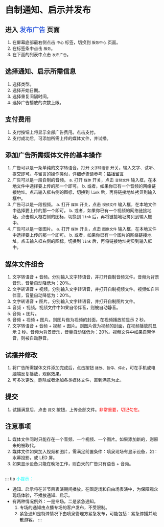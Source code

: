 # 自制通知、启示并发布

## 进入 <font color="royalblue">发布广告</font> 页面
1. 在屏幕底部最右侧点击 `中心` 标签，切换到 `服务中心` 页面。
2. 在标签条中点击 `服务`。
3. 在下面的列表中点击 `发布广告`。

## 选择通知、启示所需信息
1. 选择类型。
2. 选择开始日期。
3. 选择重复间隔时间。
4. 选择广告播放的次数上限。

## 支付费用
1. 支付按钮上将显示全部广告费用。点击支付。
2. 支付成功后，可添加所需上传的媒体文件，并试播。

## 添加广告所需媒体文件的基本操作
1. 广告可以是一条单纯的文字转语音。打开 `文字转语音` 开关，输入文字、试听、提交即可。与留言的操作类似，详细步骤请参考：[插播留言](/guide/插播留言)
2. 广告可以是一段自制的音频。
      a. 打开 `媒体` 开关，点击 `音频文件` 输入框，在本地文件中选择要上传的那一个即可。 
      b. 或者，如果你已有一个音频的网络链接地址。点击输入框右侧的图标，切换到 `link` 后，再将链接地址拷贝到输入框中。
3. 广告可以是一段视频。
      a. 打开 `媒体` 开关，点击 `视频文件` 输入框，在本地文件中选择要上传的那一个即可。 
      b. 或者，如果你已有一个视频的网络链接地址。点击输入框右侧的图标，切换到 `link` 后，再将链接地址拷贝到输入框中。
4. 广告可以是一张图片。
      a. 打开 `媒体` 开关，点击 `图像文件` 输入框，在本地文件中选择要上传的那一个即可。 
      b. 或者，如果你已有一个图片的网络链接地址。点击输入框右侧的图标，切换到 `link` 后，再将链接地址拷贝到输入框中。

## 媒体文件组合
1. 文字转语音 + 音频。分别输入文字转语音，并打开自制音频文件。音频为背景音乐，音量自动降低为：20%。
2. 文字转语音 + 视频。分别输入文字转语音，并打开自制视频文件。视频如自带伴音，音量自动降低为：20%。
3. 文字转语音 + 图片。分别输入文字转语音，并打开自制图片文件。
4. 音频 + 视频。视频文件中如果自带伴音，则被自动静音。
5. 音频 + 图片。
6. 音频 + 视频 + 图片。则图片做为视频的封面，在视频播放前显示 2 秒。
7. 文字转语音 + 音频 + 视频 + 图片。则图片做为视频的封面，在视频播放前显示 2 秒。音频为背景音乐，音量自动降低为：20%。视频文件中如果自带伴音，则被自动静音。

## 试播并修改
1. 将广告所需媒体文件添加完成后，点击按钮 `播放`、`暂停`、`停止`，可在手机或电脑端反复播放，观察效果。
2. 可多次更改，删除或者添加各类媒体文件，直到满意为止。

## 提交
1. 试播满意后，点击 `提交` 按钮，上传全部文件。<font color="red">非常重要，切记勿忘。</font>

## 注意事项
1. 媒体文件同时只能存在一个音频、一个视频、一个图片。如果添加新的，则原来的被取代。
2. 媒体文件如果加入视频和图片，需满足前置条件：喷泉现场有显示设备，如：水幕投影，或 LED 屏。
3. 如果显示设备只能在晚场工作，则白天的广告只有语音 + 音频。

##
::: tip <font color="cyan">小提示：</font>
- 通知、启示将在非节目表演期间播放。在固定场和自由场表演中，为保障观众现场体验，不播放通知、启示。
- 有两种情况例外：一是专场。二是紧急通知。<br>
    1. 专场的通知由点播专场的客户发布，不受限制。<br>
    2. 紧急通知是特殊情况下由喷泉管理方紧急发布，可能包括：紧急停播并疏散游客。
:::